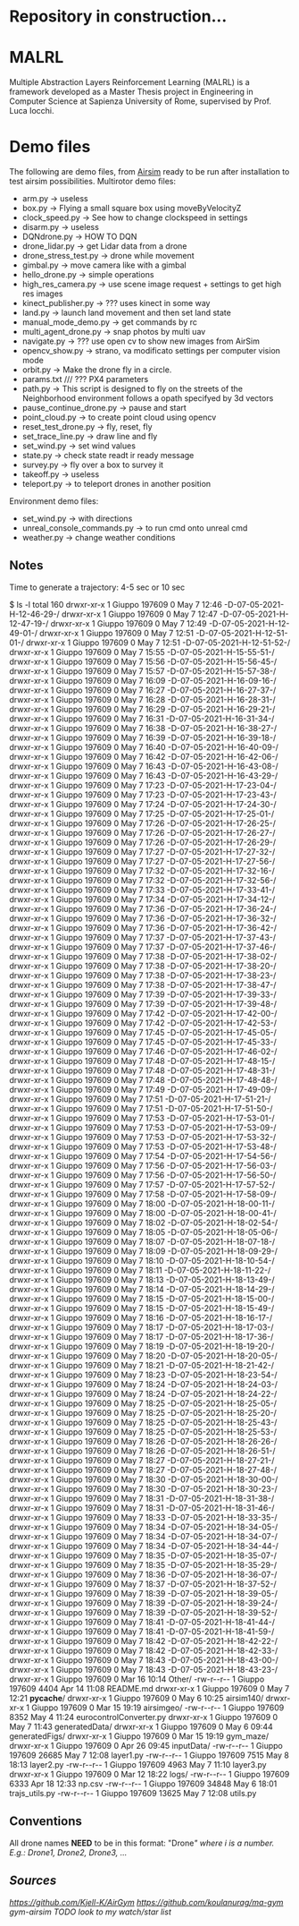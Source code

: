 # **Repository in construction...**
# MALRL
Multiple Abstraction Layers Reinforcement Learning (MALRL) is a framework developed as a Master Thesis project in Engineering in Computer Science at Sapienza University of Rome, supervised by Prof. Luca Iocchi.



# Demo files 
The following are demo files, from [Airsim](https://github.com/microsoft/AirSim/tree/master/PythonClient) ready to be run after installation to test airsim possibilities.
Multirotor demo files:
- arm.py -> useless
- box.py -> Flying a small square box using moveByVelocityZ
- clock_speed.py -> See how to change clockspeed in settings
- disarm.py -> useless
- DQNdrone.py -> HOW TO DQN
- drone_lidar.py -> get Lidar data from a drone
- drone_stress_test.py -> drone while movement
- gimbal.py -> move camera like with a gimbal
- hello_drone.py -> simple operations
- high_res_camera.py -> use scene image request + settings to get high res images
- kinect_publisher.py -> ??? uses kinect in some way
- land.py -> launch land movement and then set land state  
- manual_mode_demo.py -> get commands by rc
- multi_agent_drone.py -> snap photos by multi uav
- navigate.py -> ??? use open cv to show new images from AirSim 
- opencv_show.py -> strano, va modificato settings per computer vision mode 
- orbit.py -> Make the drone fly in a circle.
- params.txt /// ??? PX4 parameters
- path.py -> This script is designed to fly on the streets of the Neighborhood environment follows a opath specifyed by 3d vectors
- pause_continue_drone.py -> pause and start
- point_cloud.py -> to create point cloud using opencv
- reset_test_drone.py -> fly, reset, fly
- set_trace_line.py -> draw line and fly
- set_wind.py -> set wind values
- state.py -> check state readt  ir ready message
- survey.py -> fly over a box to survey it
- takeoff.py -> useless
- teleport.py -> to teleport drones in another position


Environment demo files:
- set_wind.py -> with directions
- unreal_console_commands.py -> to run cmd onto unreal cmd
- weather.py -> change weather conditions


## Notes
Time to generate a trajectory: 4-5 sec or 10 sec

$ ls -l
total 160
drwxr-xr-x 1 Giuppo 197609     0 May  7 12:46 -D-07-05-2021-H-12-46-29-/
drwxr-xr-x 1 Giuppo 197609     0 May  7 12:47 -D-07-05-2021-H-12-47-19-/
drwxr-xr-x 1 Giuppo 197609     0 May  7 12:49 -D-07-05-2021-H-12-49-01-/
drwxr-xr-x 1 Giuppo 197609     0 May  7 12:51 -D-07-05-2021-H-12-51-01-/
drwxr-xr-x 1 Giuppo 197609     0 May  7 12:51 -D-07-05-2021-H-12-51-52-/
drwxr-xr-x 1 Giuppo 197609     0 May  7 15:55 -D-07-05-2021-H-15-55-51-/
drwxr-xr-x 1 Giuppo 197609     0 May  7 15:56 -D-07-05-2021-H-15-56-45-/
drwxr-xr-x 1 Giuppo 197609     0 May  7 15:57 -D-07-05-2021-H-15-57-38-/
drwxr-xr-x 1 Giuppo 197609     0 May  7 16:09 -D-07-05-2021-H-16-09-16-/
drwxr-xr-x 1 Giuppo 197609     0 May  7 16:27 -D-07-05-2021-H-16-27-37-/
drwxr-xr-x 1 Giuppo 197609     0 May  7 16:28 -D-07-05-2021-H-16-28-31-/
drwxr-xr-x 1 Giuppo 197609     0 May  7 16:29 -D-07-05-2021-H-16-29-21-/
drwxr-xr-x 1 Giuppo 197609     0 May  7 16:31 -D-07-05-2021-H-16-31-34-/
drwxr-xr-x 1 Giuppo 197609     0 May  7 16:38 -D-07-05-2021-H-16-38-27-/
drwxr-xr-x 1 Giuppo 197609     0 May  7 16:39 -D-07-05-2021-H-16-39-18-/
drwxr-xr-x 1 Giuppo 197609     0 May  7 16:40 -D-07-05-2021-H-16-40-09-/
drwxr-xr-x 1 Giuppo 197609     0 May  7 16:42 -D-07-05-2021-H-16-42-06-/
drwxr-xr-x 1 Giuppo 197609     0 May  7 16:43 -D-07-05-2021-H-16-43-08-/
drwxr-xr-x 1 Giuppo 197609     0 May  7 16:43 -D-07-05-2021-H-16-43-29-/
drwxr-xr-x 1 Giuppo 197609     0 May  7 17:23 -D-07-05-2021-H-17-23-04-/
drwxr-xr-x 1 Giuppo 197609     0 May  7 17:23 -D-07-05-2021-H-17-23-43-/
drwxr-xr-x 1 Giuppo 197609     0 May  7 17:24 -D-07-05-2021-H-17-24-30-/
drwxr-xr-x 1 Giuppo 197609     0 May  7 17:25 -D-07-05-2021-H-17-25-01-/
drwxr-xr-x 1 Giuppo 197609     0 May  7 17:26 -D-07-05-2021-H-17-26-25-/
drwxr-xr-x 1 Giuppo 197609     0 May  7 17:26 -D-07-05-2021-H-17-26-27-/
drwxr-xr-x 1 Giuppo 197609     0 May  7 17:26 -D-07-05-2021-H-17-26-29-/
drwxr-xr-x 1 Giuppo 197609     0 May  7 17:27 -D-07-05-2021-H-17-27-32-/
drwxr-xr-x 1 Giuppo 197609     0 May  7 17:27 -D-07-05-2021-H-17-27-56-/
drwxr-xr-x 1 Giuppo 197609     0 May  7 17:32 -D-07-05-2021-H-17-32-16-/
drwxr-xr-x 1 Giuppo 197609     0 May  7 17:32 -D-07-05-2021-H-17-32-56-/
drwxr-xr-x 1 Giuppo 197609     0 May  7 17:33 -D-07-05-2021-H-17-33-41-/
drwxr-xr-x 1 Giuppo 197609     0 May  7 17:34 -D-07-05-2021-H-17-34-12-/
drwxr-xr-x 1 Giuppo 197609     0 May  7 17:36 -D-07-05-2021-H-17-36-24-/
drwxr-xr-x 1 Giuppo 197609     0 May  7 17:36 -D-07-05-2021-H-17-36-32-/
drwxr-xr-x 1 Giuppo 197609     0 May  7 17:36 -D-07-05-2021-H-17-36-42-/
drwxr-xr-x 1 Giuppo 197609     0 May  7 17:37 -D-07-05-2021-H-17-37-43-/
drwxr-xr-x 1 Giuppo 197609     0 May  7 17:37 -D-07-05-2021-H-17-37-46-/
drwxr-xr-x 1 Giuppo 197609     0 May  7 17:38 -D-07-05-2021-H-17-38-02-/
drwxr-xr-x 1 Giuppo 197609     0 May  7 17:38 -D-07-05-2021-H-17-38-20-/
drwxr-xr-x 1 Giuppo 197609     0 May  7 17:38 -D-07-05-2021-H-17-38-23-/
drwxr-xr-x 1 Giuppo 197609     0 May  7 17:38 -D-07-05-2021-H-17-38-47-/
drwxr-xr-x 1 Giuppo 197609     0 May  7 17:39 -D-07-05-2021-H-17-39-33-/
drwxr-xr-x 1 Giuppo 197609     0 May  7 17:39 -D-07-05-2021-H-17-39-48-/
drwxr-xr-x 1 Giuppo 197609     0 May  7 17:42 -D-07-05-2021-H-17-42-00-/
drwxr-xr-x 1 Giuppo 197609     0 May  7 17:42 -D-07-05-2021-H-17-42-53-/
drwxr-xr-x 1 Giuppo 197609     0 May  7 17:45 -D-07-05-2021-H-17-45-05-/
drwxr-xr-x 1 Giuppo 197609     0 May  7 17:45 -D-07-05-2021-H-17-45-33-/
drwxr-xr-x 1 Giuppo 197609     0 May  7 17:46 -D-07-05-2021-H-17-46-02-/
drwxr-xr-x 1 Giuppo 197609     0 May  7 17:48 -D-07-05-2021-H-17-48-15-/
drwxr-xr-x 1 Giuppo 197609     0 May  7 17:48 -D-07-05-2021-H-17-48-31-/
drwxr-xr-x 1 Giuppo 197609     0 May  7 17:48 -D-07-05-2021-H-17-48-48-/
drwxr-xr-x 1 Giuppo 197609     0 May  7 17:49 -D-07-05-2021-H-17-49-09-/
drwxr-xr-x 1 Giuppo 197609     0 May  7 17:51 -D-07-05-2021-H-17-51-21-/
drwxr-xr-x 1 Giuppo 197609     0 May  7 17:51 -D-07-05-2021-H-17-51-50-/
drwxr-xr-x 1 Giuppo 197609     0 May  7 17:53 -D-07-05-2021-H-17-53-01-/
drwxr-xr-x 1 Giuppo 197609     0 May  7 17:53 -D-07-05-2021-H-17-53-09-/
drwxr-xr-x 1 Giuppo 197609     0 May  7 17:53 -D-07-05-2021-H-17-53-32-/
drwxr-xr-x 1 Giuppo 197609     0 May  7 17:53 -D-07-05-2021-H-17-53-48-/
drwxr-xr-x 1 Giuppo 197609     0 May  7 17:54 -D-07-05-2021-H-17-54-56-/
drwxr-xr-x 1 Giuppo 197609     0 May  7 17:56 -D-07-05-2021-H-17-56-03-/
drwxr-xr-x 1 Giuppo 197609     0 May  7 17:56 -D-07-05-2021-H-17-56-50-/
drwxr-xr-x 1 Giuppo 197609     0 May  7 17:57 -D-07-05-2021-H-17-57-52-/
drwxr-xr-x 1 Giuppo 197609     0 May  7 17:58 -D-07-05-2021-H-17-58-09-/
drwxr-xr-x 1 Giuppo 197609     0 May  7 18:00 -D-07-05-2021-H-18-00-11-/
drwxr-xr-x 1 Giuppo 197609     0 May  7 18:00 -D-07-05-2021-H-18-00-41-/
drwxr-xr-x 1 Giuppo 197609     0 May  7 18:02 -D-07-05-2021-H-18-02-54-/
drwxr-xr-x 1 Giuppo 197609     0 May  7 18:05 -D-07-05-2021-H-18-05-06-/
drwxr-xr-x 1 Giuppo 197609     0 May  7 18:07 -D-07-05-2021-H-18-07-18-/
drwxr-xr-x 1 Giuppo 197609     0 May  7 18:09 -D-07-05-2021-H-18-09-29-/
drwxr-xr-x 1 Giuppo 197609     0 May  7 18:10 -D-07-05-2021-H-18-10-54-/
drwxr-xr-x 1 Giuppo 197609     0 May  7 18:11 -D-07-05-2021-H-18-11-22-/
drwxr-xr-x 1 Giuppo 197609     0 May  7 18:13 -D-07-05-2021-H-18-13-49-/
drwxr-xr-x 1 Giuppo 197609     0 May  7 18:14 -D-07-05-2021-H-18-14-29-/
drwxr-xr-x 1 Giuppo 197609     0 May  7 18:15 -D-07-05-2021-H-18-15-00-/
drwxr-xr-x 1 Giuppo 197609     0 May  7 18:15 -D-07-05-2021-H-18-15-49-/
drwxr-xr-x 1 Giuppo 197609     0 May  7 18:16 -D-07-05-2021-H-18-16-17-/
drwxr-xr-x 1 Giuppo 197609     0 May  7 18:17 -D-07-05-2021-H-18-17-03-/
drwxr-xr-x 1 Giuppo 197609     0 May  7 18:17 -D-07-05-2021-H-18-17-36-/
drwxr-xr-x 1 Giuppo 197609     0 May  7 18:19 -D-07-05-2021-H-18-19-20-/
drwxr-xr-x 1 Giuppo 197609     0 May  7 18:20 -D-07-05-2021-H-18-20-05-/
drwxr-xr-x 1 Giuppo 197609     0 May  7 18:21 -D-07-05-2021-H-18-21-42-/
drwxr-xr-x 1 Giuppo 197609     0 May  7 18:23 -D-07-05-2021-H-18-23-54-/
drwxr-xr-x 1 Giuppo 197609     0 May  7 18:24 -D-07-05-2021-H-18-24-03-/
drwxr-xr-x 1 Giuppo 197609     0 May  7 18:24 -D-07-05-2021-H-18-24-22-/
drwxr-xr-x 1 Giuppo 197609     0 May  7 18:25 -D-07-05-2021-H-18-25-05-/
drwxr-xr-x 1 Giuppo 197609     0 May  7 18:25 -D-07-05-2021-H-18-25-20-/
drwxr-xr-x 1 Giuppo 197609     0 May  7 18:25 -D-07-05-2021-H-18-25-43-/
drwxr-xr-x 1 Giuppo 197609     0 May  7 18:25 -D-07-05-2021-H-18-25-53-/
drwxr-xr-x 1 Giuppo 197609     0 May  7 18:26 -D-07-05-2021-H-18-26-26-/
drwxr-xr-x 1 Giuppo 197609     0 May  7 18:26 -D-07-05-2021-H-18-26-51-/
drwxr-xr-x 1 Giuppo 197609     0 May  7 18:27 -D-07-05-2021-H-18-27-21-/
drwxr-xr-x 1 Giuppo 197609     0 May  7 18:27 -D-07-05-2021-H-18-27-48-/
drwxr-xr-x 1 Giuppo 197609     0 May  7 18:30 -D-07-05-2021-H-18-30-00-/
drwxr-xr-x 1 Giuppo 197609     0 May  7 18:30 -D-07-05-2021-H-18-30-23-/
drwxr-xr-x 1 Giuppo 197609     0 May  7 18:31 -D-07-05-2021-H-18-31-38-/
drwxr-xr-x 1 Giuppo 197609     0 May  7 18:31 -D-07-05-2021-H-18-31-46-/
drwxr-xr-x 1 Giuppo 197609     0 May  7 18:33 -D-07-05-2021-H-18-33-35-/
drwxr-xr-x 1 Giuppo 197609     0 May  7 18:34 -D-07-05-2021-H-18-34-05-/
drwxr-xr-x 1 Giuppo 197609     0 May  7 18:34 -D-07-05-2021-H-18-34-07-/
drwxr-xr-x 1 Giuppo 197609     0 May  7 18:34 -D-07-05-2021-H-18-34-44-/
drwxr-xr-x 1 Giuppo 197609     0 May  7 18:35 -D-07-05-2021-H-18-35-07-/
drwxr-xr-x 1 Giuppo 197609     0 May  7 18:35 -D-07-05-2021-H-18-35-29-/
drwxr-xr-x 1 Giuppo 197609     0 May  7 18:36 -D-07-05-2021-H-18-36-07-/
drwxr-xr-x 1 Giuppo 197609     0 May  7 18:37 -D-07-05-2021-H-18-37-52-/
drwxr-xr-x 1 Giuppo 197609     0 May  7 18:39 -D-07-05-2021-H-18-39-05-/
drwxr-xr-x 1 Giuppo 197609     0 May  7 18:39 -D-07-05-2021-H-18-39-24-/
drwxr-xr-x 1 Giuppo 197609     0 May  7 18:39 -D-07-05-2021-H-18-39-52-/
drwxr-xr-x 1 Giuppo 197609     0 May  7 18:41 -D-07-05-2021-H-18-41-44-/
drwxr-xr-x 1 Giuppo 197609     0 May  7 18:41 -D-07-05-2021-H-18-41-59-/
drwxr-xr-x 1 Giuppo 197609     0 May  7 18:42 -D-07-05-2021-H-18-42-22-/
drwxr-xr-x 1 Giuppo 197609     0 May  7 18:42 -D-07-05-2021-H-18-42-33-/
drwxr-xr-x 1 Giuppo 197609     0 May  7 18:43 -D-07-05-2021-H-18-43-00-/
drwxr-xr-x 1 Giuppo 197609     0 May  7 18:43 -D-07-05-2021-H-18-43-23-/
drwxr-xr-x 1 Giuppo 197609     0 Mar 16 10:14 Other/
-rw-r--r-- 1 Giuppo 197609  4404 Apr 14 11:08 README.md
drwxr-xr-x 1 Giuppo 197609     0 May  7 12:21 __pycache__/
drwxr-xr-x 1 Giuppo 197609     0 May  6 10:25 airsim140/
drwxr-xr-x 1 Giuppo 197609     0 Mar 15 19:19 airsimgeo/
-rw-r--r-- 1 Giuppo 197609  8352 May  4 11:24 eurocontrolConverter.py
drwxr-xr-x 1 Giuppo 197609     0 May  7 11:43 generatedData/
drwxr-xr-x 1 Giuppo 197609     0 May  6 09:44 generatedFigs/
drwxr-xr-x 1 Giuppo 197609     0 Mar 15 19:19 gym_maze/
drwxr-xr-x 1 Giuppo 197609     0 Apr 26 09:45 inputData/
-rw-r--r-- 1 Giuppo 197609 26685 May  7 12:08 layer1.py
-rw-r--r-- 1 Giuppo 197609  7515 May  8 18:13 layer2.py
-rw-r--r-- 1 Giuppo 197609  4963 May  7 11:10 layer3.py
drwxr-xr-x 1 Giuppo 197609     0 Mar 12 18:22 logs/
-rw-r--r-- 1 Giuppo 197609  6333 Apr 18 12:33 np.csv
-rw-r--r-- 1 Giuppo 197609 34848 May  6 18:01 trajs_utils.py
-rw-r--r-- 1 Giuppo 197609 13625 May  7 12:08 utils.py


## Conventions

All drone names **NEED** to be in this format:
"Drone<i>" where i is a number.
E.g.: Drone1, Drone2, Drone3, ...


## Sources
https://github.com/Kjell-K/AirGym
https://github.com/koulanurag/ma-gym
gym-airsim
TODO look to my watch/star  list
